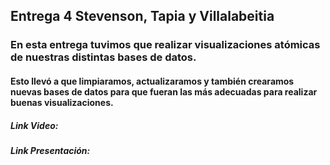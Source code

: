 ## Entrega 4 Stevenson, Tapia y Villalabeitia

### En esta entrega tuvimos que realizar visualizaciones atómicas de nuestras distintas bases de datos.

#### Esto llevó a que limpiaramos, actualizaramos y también crearamos nuevas bases de datos para que fueran las más adecuadas para realizar buenas visualizaciones.
    
##### Link Video: 

##### Link Presentación:
